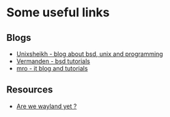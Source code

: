# Some useful links

## Blogs

- [Unixsheikh - blog about bsd, unix and programming](https://unixsheikh.com/)
- [Vermanden - bsd tutorials](https://vermaden.wordpress.com/)
- [mro - it blog and tutorials](https://blog.mro.name/)

## Resources

- [Are we wayland yet ?](https://arewewaylandyet.com/)
